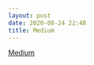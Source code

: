 ```yaml
---
layout: post
date: 2020-08-24 22:48
title: Medium
---
```


[Medium](https://medium.com/@mariaisabellipinto)
